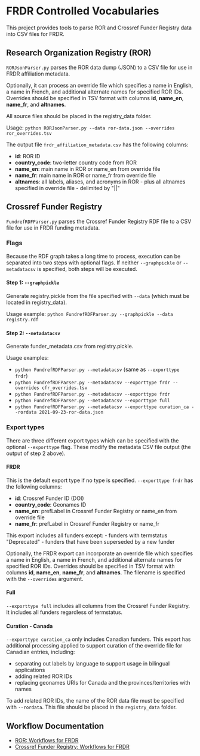 # FRDR Controlled Vocabularies

This project provides tools to parse ROR and Crossref Funder Registry data into CSV files for FRDR.

## Research Organization Registry (ROR)
`RORJsonParser.py` parses the ROR data dump (JSON) to a CSV file for use in FRDR affiliation metadata. 

Optionally, it can process an override file which specifies a name in English, a name in French, and additional alternate names for specified ROR IDs. Overrides should be specified in TSV format with columns **id**, **name_en**, **name_fr**, and **altnames**.

All source files should be placed in the registry_data folder.

Usage: `python RORJsonParser.py --data ror-data.json --overrides ror_overrides.tsv`

The output file `frdr_affiliation_metadata.csv` has the following columns:

-  **id**: ROR ID
-  **country_code**: two-letter country code from ROR
-  **name_en**: main name in ROR or name_en from override file
-  **name_fr**: main name in ROR or name_fr from override file
-  **altnames**: all labels, aliases, and acronyms in ROR - plus all altnames specified in override file - delimited by "||"


## Crossref Funder Registry
`FundrefRDFParser.py` parses the Crossref Funder Registry RDF file to a CSV file for use in FRDR funding metadata.

### Flags
Because the RDF graph takes a long time to process, execution can be separated into two steps with optional flags. If neither `--graphpickle` or `--metadatacsv` is specified, both steps will be executed.

#### Step 1: `--graphpickle`

Generate registry.pickle from the file specified with `--data` (which must be located in registry_data).

Usage example: `python FundrefRDFParser.py --graphpickle --data registry.rdf`

#### Step 2: `--metadatacsv`
Generate funder_metadata.csv from registry.pickle.

Usage examples:

- `python FundrefRDFParser.py --metadatacsv` (same as `--exporttype frdr`)
- `python FundrefRDFParser.py --metadatacsv --exporttype frdr --overrides cfr_overrides.tsv`
- `python FundrefRDFParser.py --metadatacsv --exporttype frdr`
- `python FundrefRDFParser.py --metadatacsv --exporttype full`
- `python FundrefRDFParser.py --metadatacsv --exporttype curation_ca --rordata 2021-09-23-ror-data.json`


### Export types
There are three different export types which can be specified with the optional `--exporttype` flag. These modify the metadata CSV file output (the output of step 2 above).

#### FRDR
This is the default export type if no type is specified.
`--exporttype frdr` has the following columns:

- **id**: Crossref Funder ID (DOI)
- **country_code**: Geonames ID
-  **name_en**: prefLabel in Crossref Funder Registry or name_en from override file
-  **name_fr**: prefLabel in Crossref Funder Registry or name_fr 

This export includes all funders except:
	- funders with termstatus "Deprecated"
	- funders that have been superseded by a new funder

Optionally, the FRDR export can incorporate an override file which specifies a name in English, a name in French, and additional alternate names for specified ROR IDs. Overrides should be specified in TSV format with columns **id**, **name_en**, **name_fr**, and **altnames**. The filename is specified with the `--overrides` argument.

#### Full
`--exporttype full` includes all columns from the Crossref Funder Registry. It includes all funders regardless of termstatus.

#### Curation - Canada
`--exporttype curation_ca` only includes Canadian funders. This export has additional processing applied to support curation of the override file for Canadian entries, including:

- separating out labels by language to support usage in bilingual applications
- adding related ROR IDs
- replacing geonames URIs for Canada and the provinces/territories with names

To add related ROR IDs, the name of the ROR data file must be specified with `--rordata`. This file should be placed in the `registry_data` folder.

## Workflow Documentation
- [ROR: Workflows for FRDR](https://docs.google.com/document/d/1-5n_A9Wo9OzVdQ6OYk0vIKF0khsY6iQu3REMBGWP5K4/edit#)
- [Crossref Funder Registry: Workflows for FRDR](https://docs.google.com/document/d/1swDZqb94xdmpEnHjKakF_DI_mXHRVIYcsodEBRPG1r0/edit#)









